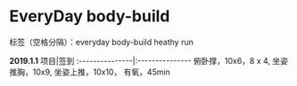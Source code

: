 ﻿# EveryDay body-build

标签（空格分隔）：everyday body-build heathy run 

**2019.1.1**
项目|签到
:---------------|:---------------
俯卧撑，10x6，8 x 4,
坐姿推胸，10x9,
坐姿上推，10x10，
有氧，45min






